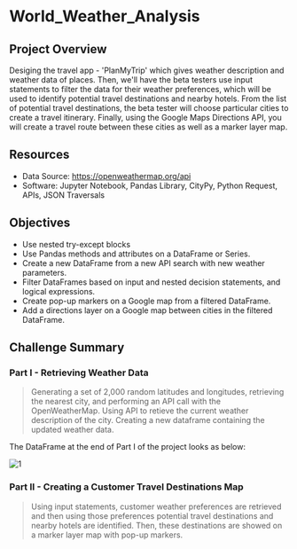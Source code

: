 # World_Weather_Analysis
## Project Overview
Desiging the travel app - 'PlanMyTrip' which gives weather description and weather data of places. Then, we'll have the beta testers use input statements to filter the data for their weather preferences, which will be used to identify potential travel destinations and nearby hotels. From the list of potential travel destinations, the beta tester will choose particular cities to create a travel itinerary. Finally, using the Google Maps Directions API, you will create a travel route between these cities as well as a marker layer map.
## Resources
* Data Source: https://openweathermap.org/api
* Software: Jupyter Notebook, Pandas Library, CityPy, Python Request, APIs, JSON Traversals
## Objectives
* Use nested try-except blocks
* Use Pandas methods and attributes on a DataFrame or Series.
* Create a new DataFrame from a new API search with new weather parameters.
* Filter DataFrames based on input and nested decision statements, and logical expressions.
* Create pop-up markers on a Google map from a filtered DataFrame.
* Add a directions layer on a Google map between cities in the filtered DataFrame.
## Challenge Summary
### Part I - Retrieving Weather Data
> Generating a set of 2,000 random latitudes and longitudes, retrieving the nearest city, and performing an API call with the OpenWeatherMap. Using API to retieve the current weather description of the city. Creating a new dataframe containing the updated weather data.

The DataFrame at the end of Part I of the project looks as below:

![1](https://user-images.githubusercontent.com/73450637/100529510-410b4a80-31b6-11eb-8660-ed981753b82f.png)

### Part II - Creating a Customer Travel Destinations Map 
> Using input statements, customer weather preferences are retrieved and then using those preferences potential travel destinations and nearby hotels are identified. Then, these destinations are showed on a marker layer map with pop-up markers.

